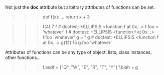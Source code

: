 Not just the __doc__ attribute but arbitrary attributes of functions can be set.

>>> def f(x):
...     return x + 3

>>> f(4)
7
>>> f  # doctest: +ELLIPSIS
<function f at 0x...>
>>> f.foo = 'whatever'
>>> f  # doctest: +ELLIPSIS
<function f at 0x...>
>>> f.foo
'whatever'
>>> g = f
>>> g  # doctest: +ELLIPSIS
<function f at 0x...>
>>> g(12)
15
>>> g.foo
'whatever'

Attributes of functions can be any type of object: lists, class instances, other functions...
>>> f.asdf = ["Q", "W", "E", "R", "T", "Y"]
>>> f.blah = g
